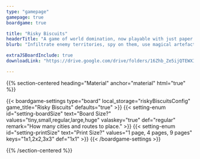 ```yaml
---
type: "gamepage"
gamepage: true
boardgame: true

title: "Risky Biscuits"
headerTitle: "A game of world domination, now playable with just paper and a pen."
blurb: "Infiltrate enemy territories, spy on them, use magical artefacts, and dominate the world."

extraJSBoardInclude: true
downloadLink: "https://drive.google.com/drive/folders/16Zhb_Ze5ijQTEWXIizQsO1SAh1xNXU9p"

---
```


{{% section-centered heading="Material" anchor="material" html="true" %}}

{{< boardgame-settings type="board" local_storage="riskyBiscuitsConfig" game_title="Risky Biscuits" defaults="true" >}}
  {{< setting-enum id="setting-boardSize" text="Board Size?" values="tiny,small,regular,large,huge" valaskey="true" def="regular" remark="How many cities and routes to place." >}}
  {{< setting-enum id="setting-printSize" text="Print Size?" values="1 page, 4 pages, 9 pages" keys="1x1,2x2,3x3" def="1x1" >}}
{{< /boardgame-settings >}}

{{% /section-centered %}}